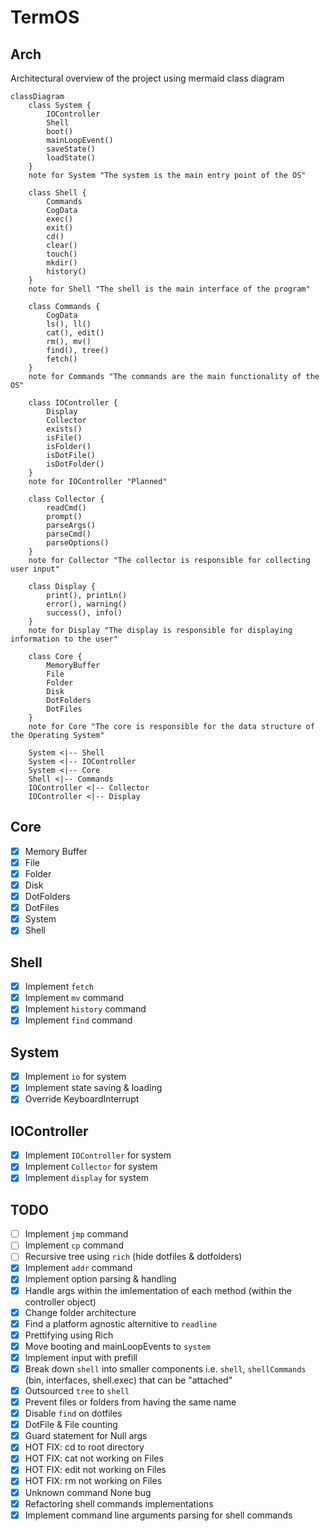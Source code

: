 # TermOS

## Arch

Architectural overview of the project using mermaid class diagram

```mermaid
classDiagram
    class System {
        IOController
        Shell
        boot()
        mainLoopEvent()
        saveState()
        loadState()
    }
    note for System "The system is the main entry point of the OS"

    class Shell {
        Commands
        CogData
        exec()
        exit()
        cd()
        clear()
        touch()
        mkdir()
        history()
    }
    note for Shell "The shell is the main interface of the program"

    class Commands {
        CogData
        ls(), ll()
        cat(), edit()
        rm(), mv()
        find(), tree()
        fetch()
    }
    note for Commands "The commands are the main functionality of the OS"

    class IOController {
        Display
        Collector
        exists()
        isFile()
        isFolder()
        isDotFile()
        isDotFolder()
    }
    note for IOController "Planned"

    class Collector {
        readCmd()
        prompt()
        parseArgs()
        parseCmd()
        parseOptions()
    }
    note for Collector "The collector is responsible for collecting user input"

    class Display {
        print(), printLn()
        error(), warning()
        success(), info()
    }
    note for Display "The display is responsible for displaying information to the user"

    class Core {
        MemoryBuffer
        File
        Folder
        Disk
        DotFolders
        DotFiles
    }
    note for Core "The core is responsible for the data structure of the Operating System"

    System <|-- Shell
    System <|-- IOController
    System <|-- Core
    Shell <|-- Commands
    IOController <|-- Collector
    IOController <|-- Display

```

## Core

- [x] Memory Buffer
- [x] File
- [x] Folder
- [x] Disk
- [x] DotFolders
- [x] DotFiles
- [x] System
- [x] Shell

## Shell

- [x] Implement `fetch`
- [x] Implement `mv` command
- [x] Implement `history` command
- [x] Implement `find` command

## System

- [x] Implement `io` for system
- [x] Implement state saving & loading
- [x] Override KeyboardInterrupt

## IOController

- [x] Implement `IOController` for system
- [x] Implement `Collector` for system
- [x] Implement `display` for system

## TODO

- [ ] Implement `jmp` command
- [ ] Implement `cp` command
- [ ] Recursive tree using `rich` (hide dotfiles & dotfolders)
- [x] Implement `addr` command
- [x] Implement option parsing & handling
- [x] Handle args within the imlementation of each method (within the controller object)
- [x] Change folder architecture
- [x] Find a platform agnostic alternitive to `readline`
- [x] Prettifying using Rich
- [x] Move booting and mainLoopEvents to `system`
- [x] Implement input with prefill
- [x] Break down `shell` into smaller components i.e. `shell`, `shellCommands` (bin, interfaces, shell.exec) that can be "attached"
- [x] Outsourced `tree` to `shell`
- [x] Prevent files or folders from having the same name
- [x] Disable `find` on dotfiles
- [x] DotFile & File counting
- [x] Guard statement for Null args
- [x] HOT FIX: cd to root directory
- [x] HOT FIX: cat not working on Files
- [x] HOT FIX: edit not working on Files
- [x] HOT FIX: rm not working on Files
- [x] Unknown command None bug
- [x] Refactoring shell commands implementations
- [x] Implement command line arguments parsing for shell commands

